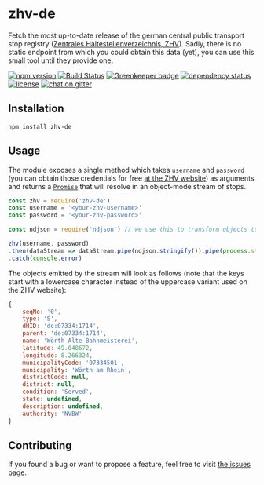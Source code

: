 # zhv-de

Fetch the most up-to-date release of the german central public transport stop registry ([Zentrales Haltestellenverzeichnis, ZHV](https://zhv.wvigmbh.de/)). Sadly, there is no static endpoint from which you could obtain this data (yet), you can use this small tool until they provide one.

[![npm version](https://img.shields.io/npm/v/zhv-de.svg)](https://www.npmjs.com/package/zhv-de)
[![Build Status](https://travis-ci.org/juliuste/zhv-de.svg?branch=master)](https://travis-ci.org/juliuste/zhv-de)
[![Greenkeeper badge](https://badges.greenkeeper.io/juliuste/zhv-de.svg)](https://greenkeeper.io/)
[![dependency status](https://img.shields.io/david/juliuste/zhv-de.svg)](https://david-dm.org/juliuste/zhv-de)
[![license](https://img.shields.io/github/license/juliuste/zhv-de.svg?style=flat)](license)
[![chat on gitter](https://badges.gitter.im/juliuste.svg)](https://gitter.im/juliuste)

## Installation

```shell
npm install zhv-de
```

## Usage

The module exposes a single method which takes `username` and `password` (you can obtain those credentials for free [at the ZHV website](https://zhv.wvigmbh.de/Account/Register.aspx)) as arguments and returns a [`Promise`](https://developer.mozilla.org/en-US/docs/Web/JavaScript/Reference/Global_Objects/promise) that will resolve in an object-mode stream of stops.

```js
const zhv = require('zhv-de')
const username = '<your-zhv-username>'
const password = '<your-zhv-password>'

const ndjson = require('ndjson') // we use this to transform objects to JSON to pipe to stdout

zhv(username, password)
.then(dataStream => dataStream.pipe(ndjson.stringify()).pipe(process.stdout))
.catch(console.error)
```

The objects emitted by the stream will look as follows (note that the keys start with a lowercase character instead of the uppercase variant used on the ZHV website):

```js
{
	seqNo: '0',
	type: 'S',
	dHID: 'de:07334:1714',
	parent: 'de:07334:1714',
	name: 'Wörth Alte Bahnmeisterei',
	latitude: 49.048672,
	longitude: 8.266324,
	municipalityCode: '07334501',
	municipality: 'Wörth am Rhein',
	districtCode: null,
	district: null,
	condition: 'Served',
	state: undefined,
	description: undefined,
	authority: 'NVBW'
}
```

## Contributing

If you found a bug or want to propose a feature, feel free to visit [the issues page](https://github.com/juliuste/zhv-de/issues).
